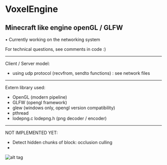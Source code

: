 # VoxelEngine

Minecraft like engine openGL / GLFW
-----------------------------------------------

• Currently working on the networking system

For technical questions, see comments in code :)

-----------------------------------------------
Client / Server model:
* using udp protocol (recvfrom, sendto functions)
	: see network files

-----------------------------------------------

Extern library used:
* OpenGL (modern pipeline)
* GLFW (opengl framework)
* glew (windows only, opengl version compatibility)
* pthread
* lodepng.c lodepng.h (png decoder / encoder)

-----------------------------------------------

NOT IMPLEMENTED YET:
* Detect hidden chunks of block: occlusion culling
* 

![alt tag](http://img11.hostingpics.net/pics/526266test.png)
